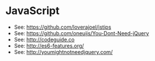 # JavaScript

- See: https://github.com/loverajoel/jstips
- See: https://github.com/oneuijs/You-Dont-Need-jQuery
- See: http://codeguide.co
- See: http://es6-features.org/
- See: http://youmightnotneedjquery.com/
